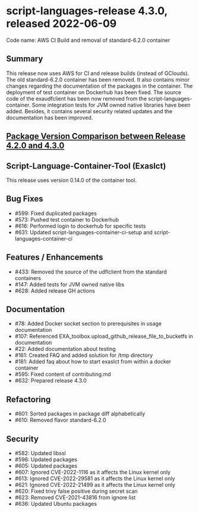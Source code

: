 # script-languages-release 4.3.0, released 2022-06-09

Code name: AWS CI Build and removal of standard-6.2.0 container

## Summary

This release now uses AWS for CI and release builds (instead of GClouds). The old standard-6.2.0 container has been removed. 
It also contains minor changes regarding the documentation of the packages in the container. The deployment of test container on Dockerhub has been fixed.
The source code of the exaudfclient has been now removed from the script-languages-container. Some integration tests for JVM owned native libraries have been added.
Besides, it contains several security related updates and the documentation has been improved.

## [Package Version Comparison between Release 4.2.0 and 4.3.0](package_diffs/4.3.0/README.md)
  
## Script-Language-Container-Tool (Exaslct)

This release uses version 0.14.0 of the container tool.

## Bug Fixes

 - #599: Fixed duplicated packages
 - #573: Pushed test container to Dockerhub
 - #616: Performed login to dockerhub for specific tests
 - #631: Updated script-languages-container-ci-setup and script-languages-container-ci

## Features / Enhancements

 - #433: Removed the source of the udflclient from the standard containers
 - #147: Added tests for JVM owned native libs
 - #628: Added release GH actions

## Documentation

 - #78: Added Docker socket section to prerequisites in usage documentation
 - #107: Referenced EXA_toolbox.upload_github_release_file_to_bucketfs in documentation
 - #22: Added documentation about testing
 - #161: Created FAQ and added solution for /tmp directory
 - #181: Added faq about how to start exaslct from within a docker container
 - #595: Fixed content of contributing.md
 - #632: Prepared release 4.3.0

## Refactoring

 - #601: Sorted packages in package diff alphabetically
 - #610: Removed flavor standard-6.2.0

## Security

 - #582: Updated libssl
 - #596: Updated packages
 - #605: Updated packages
 - #607: Ignored CVE-2022-1116 as it affects the Linux kernel only
 - #613: Ignored CVE-2022-29581 as it affects the Linux kernel only
 - #621: Ignored CVE-2022-21499 as it affects the Linux kernel only
 - #620: Fixed trivy false positive during secret scan 
 - #623: Removed CVE-2021-43816 from ignore list
 - #636: Updated Ubuntu packages